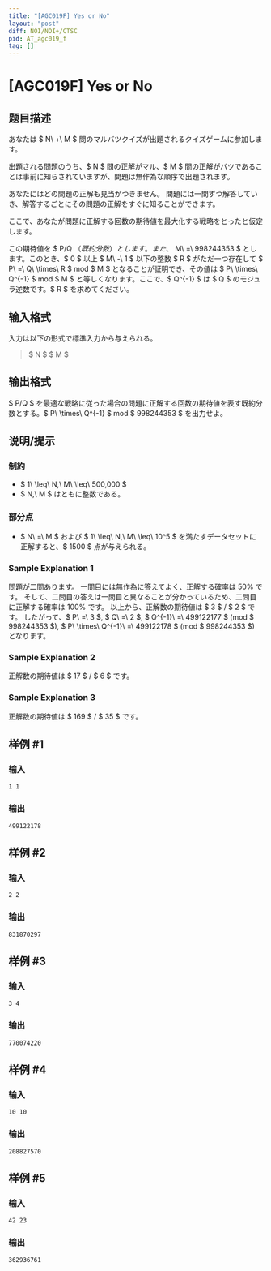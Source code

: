 ```yaml
---
title: "[AGC019F] Yes or No"
layout: "post"
diff: NOI/NOI+/CTSC
pid: AT_agc019_f
tag: []
---
```


# [AGC019F] Yes or No

## 题目描述

[problemUrl]: https://atcoder.jp/contests/agc019/tasks/agc019_f

あなたは $ N\ +\ M $ 問のマルバツクイズが出題されるクイズゲームに参加します。

出題される問題のうち、$ N $ 問の正解がマル、$ M $ 問の正解がバツであることは事前に知らされていますが、問題は無作為な順序で出題されます。

あなたにはどの問題の正解も見当がつきません。 問題には一問ずつ解答していき、解答するごとにその問題の正解をすぐに知ることができます。

ここで、あなたが問題に正解する回数の期待値を最大化する戦略をとったと仮定します。

この期待値を $ P/Q $（既約分数）とします。また、$ M\ =\ 998244353 $ とします。このとき、$ 0 $ 以上 $ M\ -\ 1 $ 以下の整数 $ R $ がただ一つ存在して $ P\ =\ Q\ \times\ R $ mod $ M $ となることが証明でき、その値は $ P\ \times\ Q^{-1} $ mod $ M $ と等しくなります。ここで、$ Q^{-1} $ は $ Q $ のモジュラ逆数です。$ R $ を求めてください。

## 输入格式

入力は以下の形式で標準入力から与えられる。

> $ N $ $ M $

## 输出格式

$ P/Q $ を最適な戦略に従った場合の問題に正解する回数の期待値を表す既約分数とする。$ P\ \times\ Q^{-1} $ mod $ 998244353 $ を出力せよ。

## 说明/提示

### 制約

- $ 1\ \leq\ N,\ M\ \leq\ 500,000 $
- $ N,\ M $ はともに整数である。

### 部分点

- $ N\ =\ M $ および $ 1\ \leq\ N,\ M\ \leq\ 10^5 $ を満たすデータセットに正解すると、$ 1500 $ 点が与えられる。

### Sample Explanation 1

問題が二問あります。 一問目には無作為に答えてよく、正解する確率は 50% です。 そして、二問目の答えは一問目と異なることが分かっているため、二問目に正解する確率は 100% です。 以上から、正解数の期待値は $ 3 $ / $ 2 $ です。 したがって、$ P\ =\ 3 $, $ Q\ =\ 2 $, $ Q^{-1}\ =\ 499122177 $ (mod $ 998244353 $), $ P\ \times\ Q^{-1}\ =\ 499122178 $ (mod $ 998244353 $) となります。

### Sample Explanation 2

正解数の期待値は $ 17 $ / $ 6 $ です。

### Sample Explanation 3

正解数の期待値は $ 169 $ / $ 35 $ です。

## 样例 #1

### 输入

```
1 1
```

### 输出

```
499122178
```

## 样例 #2

### 输入

```
2 2
```

### 输出

```
831870297
```

## 样例 #3

### 输入

```
3 4
```

### 输出

```
770074220
```

## 样例 #4

### 输入

```
10 10
```

### 输出

```
208827570
```

## 样例 #5

### 输入

```
42 23
```

### 输出

```
362936761
```

